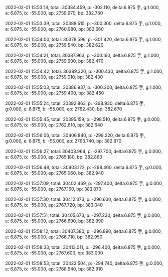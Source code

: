 2022-02-01 15:53:18, total: 30384.459, p: -302.110, delta:6.875 手, g:1.000, e: 6.875, b: -55.000, ep: 2759.970, bp: 382.760

2022-02-01 15:53:39, total: 30388.515, p: -300.300, delta:6.875 手, g:1.000, e: 6.875, b: -55.000, ep: 2760.980, bp: 382.660

2022-02-01 15:54:00, total: 30378.596, p: -301.420, delta:6.875 手, g:1.000, e: 6.875, b: -55.000, ep: 2759.540, bp: 382.620

2022-02-01 15:54:21, total: 30387.963, p: -300.160, delta:6.875 手, g:1.000, e: 6.875, b: -55.000, ep: 2759.600, bp: 382.470

2022-02-01 15:54:42, total: 30389.320, p: -300.430, delta:6.875 手, g:1.000, e: 6.875, b: -55.000, ep: 2759.010, bp: 382.430

2022-02-01 15:55:03, total: 30386.937, p: -300.200, delta:6.875 手, g:1.000, e: 6.875, b: -55.000, ep: 2759.400, bp: 382.450

2022-02-01 15:55:24, total: 30392.863, p: -298.930, delta:6.875 手, g:0.000, e: 6.875, b: -55.000, ep: 2762.430, bp: 382.670

2022-02-01 15:55:45, total: 30395.159, p: -298.510, delta:6.875 手, g:0.000, e: 6.875, b: -55.000, ep: 2762.610, bp: 382.640

2022-02-01 15:56:06, total: 30406.840, p: -299.220, delta:6.875 手, g:0.000, e: 6.875, b: -55.000, ep: 2763.740, bp: 382.870

2022-02-01 15:56:27, total: 30403.964, p: -297.700, delta:6.875 手, g:0.000, e: 6.875, b: -55.000, ep: 2765.180, bp: 382.860

2022-02-01 15:56:48, total: 30403.172, p: -298.460, delta:6.875 手, g:0.000, e: 6.875, b: -55.000, ep: 2765.060, bp: 382.940

2022-02-01 15:57:09, total: 30402.469, p: -297.400, delta:6.875 手, g:0.000, e: 6.875, b: -55.000, ep: 2767.160, bp: 383.070

2022-02-01 15:57:30, total: 30412.373, p: -296.600, delta:6.875 手, g:0.000, e: 6.875, b: -55.000, ep: 2767.720, bp: 383.040

2022-02-01 15:57:51, total: 30405.673, p: -297.230, delta:6.875 手, g:0.000, e: 6.875, b: -55.000, ep: 2766.690, bp: 382.990

2022-02-01 15:58:12, total: 30407.380, p: -296.890, delta:6.875 手, g:0.000, e: 6.875, b: -55.000, ep: 2766.710, bp: 382.950

2022-02-01 15:58:33, total: 30413.011, p: -296.400, delta:6.875 手, g:0.000, e: 6.875, b: -55.000, ep: 2767.600, bp: 383.000

2022-02-01 15:58:53, total: 30422.504, p: -294.740, delta:6.875 手, g:0.000, e: 6.875, b: -55.000, ep: 2768.540, bp: 382.910